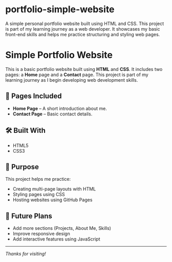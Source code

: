# portfolio-simple-website
A simple personal portfolio website built using HTML and CSS. This project is part of my learning journey as a web developer. It showcases my basic front-end skills and helps me practice structuring and styling web pages.

# Simple Portfolio Website

This is a basic portfolio website built using **HTML** and **CSS**. It includes two pages: a **Home** page and a **Contact** page. This project is part of my learning journey as I begin developing web development skills.


## 📄 Pages Included

- **Home Page** – A short introduction about me.  
- **Contact Page** – Basic contact details.

## 🛠️ Built With

- HTML5  
- CSS3  

## 🎯 Purpose

This project helps me practice:
- Creating multi-page layouts with HTML  
- Styling pages using CSS  
- Hosting websites using GitHub Pages

## 🚀 Future Plans

- Add more sections (Projects, About Me, Skills)  
- Improve responsive design  
- Add interactive features using JavaScript



---

*Thanks for visiting!*
